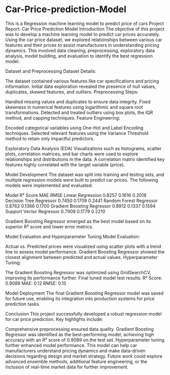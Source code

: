 # Car-Price-prediction-Model
This is a Regression machine learning model  to predict price of cars
Project Report: Car Price Prediction Model
Introduction
The objective of this project was to develop a machine learning model to predict car prices accurately. Using the car price dataset, we explored relationships between various car features and their prices to assist manufacturers in understanding pricing dynamics. This involved data cleaning, preprocessing, exploratory data analysis, model building, and evaluation to identify the best regression model.

Dataset and Preprocessing
Dataset Details:

The dataset contained various features like car specifications and pricing information.
Initial data exploration revealed the presence of null values, duplicates, skewed features, and outliers.
Preprocessing Steps:

Handled missing values and duplicates to ensure data integrity.
Fixed skewness in numerical features using logarithmic and square root transformations.
Detected and treated outliers using box plots, the IQR method, and capping techniques.
Feature Engineering:

Encoded categorical variables using One-Hot and Label Encoding techniques.
Selected relevant features using the Variance Threshold method to retain only impactful predictors.

Exploratory Data Analysis (EDA)
Visualizations such as histograms, scatter plots, correlation matrices, and bar charts were used to explore relationships and distributions in the data.
A correlation matrix identified key features highly correlated with the target variable (price).

Model Development
The dataset was split into training and testing sets, and multiple regression models were built to predict car prices. The following models were implemented and evaluated:

Model	             R² Score	MAE	RMSE
Linear Regression	0.8257	0.1616	0.2018
Decision Tree Regressor	0.7450	0.1709	0.2441
Random Forest Regressor	0.8762	0.1366	0.1700
Gradient Boosting Regressor	0.8912	0.1337	0.1594
Support Vector Regressor	0.7909	0.1779	0.2210

Gradient Boosting Regressor emerged as the best model based on its superior R² score and lower error metrics.

Model Evaluation and Hyperparameter Tuning
Model Evaluation:

Actual vs. Predicted prices were visualized using scatter plots with a trend line to assess model performance.
Gradient Boosting Regressor showed the closest alignment between predicted and actual values.
Hyperparameter Tuning:

The Gradient Boosting Regressor was optimized using GridSearchCV, improving its performance further.
Final tuned model test results:
R² Score: 0.9089
MAE: 0.12
RMSE: 0.15

Model Deployment
The final Gradient Boosting Regressor model was saved for future use, enabling its integration into production systems for price prediction tasks.

Conclusion
This project successfully developed a robust regression model for car price prediction. Key highlights include:

Comprehensive preprocessing ensured data quality.
Gradient Boosting Regressor was identified as the best-performing model, achieving high accuracy with an R² score of 0.9089 on the test set.
Hyperparameter tuning further enhanced model performance.
This model can help car manufacturers understand pricing dynamics and make data-driven decisions regarding design and market strategy.
Future work could explore advanced ensemble methods, additional feature engineering, or the inclusion of real-time market data for further improvement.






